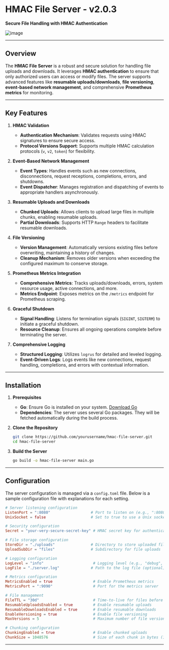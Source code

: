 
# HMAC File Server - v2.0.3

**Secure File Handling with HMAC Authentication**

![image](https://github.com/user-attachments/assets/4366f355-d750-4c4d-ba1d-f0cd18ae6a08)

---

## Overview

The **HMAC File Server** is a robust and secure solution for handling file uploads and downloads. It leverages **HMAC authentication** to ensure that only authorized users can access or modify files. The server supports advanced features like **resumable uploads/downloads**, **file versioning**, **event-based network management**, and comprehensive **Prometheus metrics** for monitoring.

---

## Key Features

1. **HMAC Validation**
    - **Authentication Mechanism**: Validates requests using HMAC signatures to ensure secure access.
    - **Protocol Versions Support**: Supports multiple HMAC calculation protocols (`v`, `v2`, `token`) for flexibility.

2. **Event-Based Network Management**
    - **Event Types**: Handles events such as new connections, disconnections, request receptions, completions, errors, and shutdowns.
    - **Event Dispatcher**: Manages registration and dispatching of events to appropriate handlers asynchronously.

3. **Resumable Uploads and Downloads**
    - **Chunked Uploads**: Allows clients to upload large files in multiple chunks, enabling resumable uploads.
    - **Partial Downloads**: Supports HTTP `Range` headers to facilitate resumable downloads.

4. **File Versioning**
    - **Version Management**: Automatically versions existing files before overwriting, maintaining a history of changes.
    - **Cleanup Mechanism**: Removes older versions when exceeding the configured maximum to conserve storage.

5. **Prometheus Metrics Integration**
    - **Comprehensive Metrics**: Tracks uploads/downloads, errors, system resource usage, active connections, and more.
    - **Metrics Endpoint**: Exposes metrics on the `/metrics` endpoint for Prometheus scraping.
  
6. **Graceful Shutdown**
    - **Signal Handling**: Listens for termination signals (`SIGINT`, `SIGTERM`) to initiate a graceful shutdown.
    - **Resource Cleanup**: Ensures all ongoing operations complete before terminating the server.

7. **Comprehensive Logging**
    - **Structured Logging**: Utilizes `logrus` for detailed and leveled logging.
    - **Event-Driven Logs**: Logs events like new connections, request handling, completions, and errors with contextual information.

---

## Installation

1. **Prerequisites**
    - **Go**: Ensure Go is installed on your system. [Download Go](https://golang.org/dl/)
    - **Dependencies**: The server uses several Go packages. They will be fetched automatically during the build process.

2. **Clone the Repository**

    ```bash
    git clone https://github.com/yourusername/hmac-file-server.git
    cd hmac-file-server
    ```

3. **Build the Server**

    ```bash
    go build -o hmac-file-server main.go
    ```

---

## Configuration

The server configuration is managed via a `config.toml` file. Below is a sample configuration file with explanations for each setting.

```toml
# Server listening configuration
ListenPort = ":8080"                  # Port to listen on (e.g., ":8080" for TCP)
UnixSocket = false                    # Set to true to use a Unix socket instead of TCP

# Security configuration
Secret = "your-very-secure-secret-key" # HMAC secret key for authentication

# File storage configuration
StoreDir = "./uploads"                # Directory to store uploaded files
UploadSubDir = "files"                # Subdirectory for file uploads

# Logging configuration
LogLevel = "info"                      # Logging level (e.g., "debug", "info", "warn", "error")
LogFile = "./server.log"              # Path to the log file (optional)

# Metrics configuration
MetricsEnabled = true                  # Enable Prometheus metrics
MetricsPort = ":9090"                  # Port for the metrics server

# File management
FileTTL = "30d"                        # Time-to-live for files before expiration (optional)
ResumableUploadsEnabled = true         # Enable resumable uploads
ResumableDownloadsEnabled = true       # Enable resumable downloads
EnableVersioning = true                # Enable file versioning
MaxVersions = 5                        # Maximum number of file versions to keep

# Chunking configuration
ChunkingEnabled = true                 # Enable chunked uploads
ChunkSize = 1048576                    # Size of each chunk in bytes (1MB)
```

---
